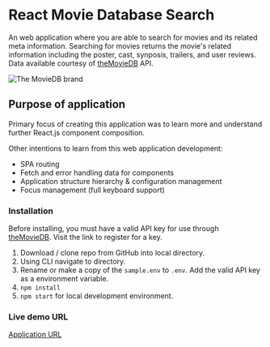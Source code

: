 React Movie Database Search
======

An web application where you are able to search for movies and its related meta information. Searching for movies returns the movie's related information including the poster, cast, synposis, trailers, and user reviews. Data available courtesy of [theMovieDB](https://www.themoviedb.org/) API.

![The MovieDB brand](https://www.themoviedb.org/assets/2/v4/logos/408x161-powered-by-rectangle-green-bb4301c10ddc749b4e79463811a68afebeae66ef43d17bcfd8ff0e60ded7ce99.png "TMDB logo")


Purpose of application
------
Primary focus of creating this application was to learn more and understand further React.js component composition.

Other intentions to learn from this web application development:
* SPA routing
* Fetch and error handling data for components
* Application structure hierarchy & configuration management
* Focus management (full keyboard support)

### Installation
Before installing, you must have a valid API key for use through [theMovieDB](https://developers.themoviedb.org/3/getting-started/introduction). Visit the link to register for a key.
1. Download / clone repo from GitHub into local directory.
2. Using CLI navigate to directory.
3. Rename or make a copy of the `sample.env` to `.env`. Add the valid API key as a environment variable.
4. `npm install`
5. `npm start` for local development environment.


### Live demo URL
[Application URL](https://reactmovieinquiry.netlify.com/)